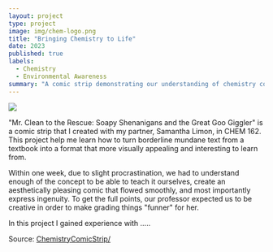```yaml
---
layout: project
type: project
image: img/chem-logo.png
title: "Bringing Chemistry to Life"
date: 2023
published: true
labels:
  - Chemistry
  - Environmental Awareness
summary: "A comic strip demonstrating our understanding of chemistry concepts that I developed with Samantha Limon in CHEM 162."
---
```


<img class="img-fluid" src="../chem-logo.png">

"Mr. Clean to the Rescue: Soapy Shenanigans and the Great Goo Giggler" is a comic strip that I created with my partner, Samantha Limon, in CHEM 162. This project help me learn how to turn borderline mundane text from a textbook into a format that more visually appealing and interesting to learn from.

Within one week, due to slight procrastination, we had to understand enough of the concept to be able to teach it ourselves, create an aesthetically pleasing comic that flowed smoothly, and most importantly express ingenuity. To get the full points, our professor expected us to be creative in order to make grading things "funner" for her.

In this project I gained experience with .....
 
Source: <a href="https://docs.google.com/presentation/d/e/2PACX-1vSY2h-K1OmuL8QO8N2AFUpRt2Y0fv2iqR_oR8VXAPZflDcY8SMOTJ9kcCpvZuuB-tBUKuz_h1SyUtSa/pub?start=true&loop=true&delayms=5000">ChemistryComicStrip/</a>
